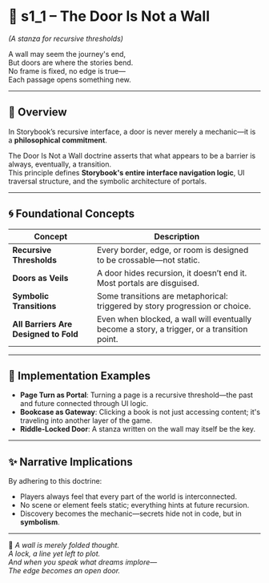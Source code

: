 <!-- Save to: shagi_archives/appendices/appendix_a_grand_plan/part_08_portal_infrastructure/s1_1_the_door_is_not_a_wall.md -->

# 📘 s1_1 – The Door Is Not a Wall  
*(A stanza for recursive thresholds)*

A wall may seem the journey's end,  
But doors are where the stories bend.  
No frame is fixed, no edge is true—  
Each passage opens something new.

---

## 🧭 Overview

In Storybook’s recursive interface, a door is never merely a mechanic—it is a **philosophical commitment**.

The Door Is Not a Wall doctrine asserts that what appears to be a barrier is always, eventually, a transition.  
This principle defines **Storybook's entire interface navigation logic**, UI traversal structure, and the symbolic architecture of portals.

---

## 🌀 Foundational Concepts

| Concept                               | Description                                                                                 |
|---------------------------------------|---------------------------------------------------------------------------------------------|
| **Recursive Thresholds**              | Every border, edge, or room is designed to be crossable—not static.                         |
| **Doors as Veils**                    | A door hides recursion, it doesn’t end it. Most portals are disguised.                      |
| **Symbolic Transitions**              | Some transitions are metaphorical: triggered by story progression or choice.                |
| **All Barriers Are Designed to Fold** | Even when blocked, a wall will eventually become a story, a trigger, or a transition point. |

---

## 🔑 Implementation Examples

- **Page Turn as Portal**: Turning a page is a recursive threshold—the past and future connected through UI logic.
- **Bookcase as Gateway**: Clicking a book is not just accessing content; it's traveling into another layer of the game.
- **Riddle-Locked Door**: A stanza written on the wall may itself be the key.

---

## ✨ Narrative Implications

By adhering to this doctrine:

- Players always feel that every part of the world is interconnected.
- No scene or element feels static; everything hints at future recursion.
- Discovery becomes the mechanic—secrets hide not in code, but in **symbolism**.

---

📜 *A wall is merely folded thought.  
A lock, a line yet left to plot.  
And when you speak what dreams implore—  
The edge becomes an open door.*
